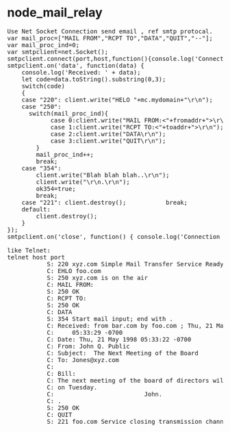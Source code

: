 # node_mail_relay
<pre>
Use Net Socket Connection send email , ref smtp protocal.
var mail_proc=["MAIL FROM","RCPT TO","DATA","QUIT","--"];
var mail_proc_ind=0;
var smtpclient=net.Socket();
smtpclient.connect(port,host,function(){console.log('Connected');});
smtpclient.on('data', function(data) {
    console.log('Received: ' + data);
    let code=data.toString().substring(0,3);
    switch(code)
    {
    case "220": client.write("HELO "+mc.mydomain+"\r\n");               break;
    case "250": 
      switch(mail_proc_ind){
            case 0:client.write("MAIL FROM:<"+fromaddr+">\r\n");        break;
            case 1:client.write("RCPT TO:<"+toaddr+">\r\n");            break;
            case 2:client.write("DATA\r\n");                            break;
            case 3:client.write("QUIT\r\n");                            break;
        }
        mail_proc_ind++;
        break;
    case "354": 
        client.write("Blah blah blah..\r\n");
        client.write("\r\n.\r\n");
        ok354=true;
        break;
    case "221": client.destroy();           break;
    default:
        client.destroy();
    }
});
smtpclient.on('close', function() {	console.log('Connection closed');});

like Telnet:
telnet host port
           S: 220 xyz.com Simple Mail Transfer Service Ready
           C: EHLO foo.com
           S: 250 xyz.com is on the air
           C: MAIL FROM:<JQP@bar.com>
           S: 250 OK
           C: RCPT TO:<Jones@XYZ.COM>
           S: 250 OK
           C: DATA
           S: 354 Start mail input; end with <CRLF>.<CRLF>
           C: Received: from bar.com by foo.com ; Thu, 21 May 1998
           C:     05:33:29 -0700
           C: Date: Thu, 21 May 1998 05:33:22 -0700
           C: From: John Q. Public <JQP@bar.com>
           C: Subject:  The Next Meeting of the Board
           C: To: Jones@xyz.com
           C:
           C: Bill:
           C: The next meeting of the board of directors will be
           C: on Tuesday.
           C:                         John.
           C: .
           S: 250 OK
           C: QUIT
           S: 221 foo.com Service closing transmission channel

